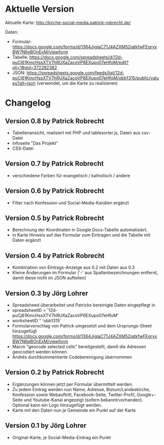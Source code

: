 ﻿# Aktuelle Version

Aktuelle Karte: http://kirche-social-media.patrick-robrecht.de/

Daten:
* Formular: https://docs.google.com/forms/d/1364JigiaC71J4AZXM52jatkfwFEgryxBW7N6eBOnExM/viewform
* Tabelle: https://docs.google.com/spreadsheets/d/12d-puCj61KmcHssXTV7hRUXaZacoVP6EXupo07eHfoM/edit?pli=1#gid=372282382
* JSON: https://spreadsheets.google.com/feeds/list/12d-puCj61KmcHssXTV7hRUXaZacoVP6EXupo07eHfoM/obb1315/public/values?alt=json (verwendet, um die Karte zu realisieren)

# Changelog

## Version 0.8 by Patrick Robrecht
* Tabellenansicht, realisiert mit PHP und tablesorter.js, Daten aus csv-Datei
* Infoseite "Das Projekt"
* CSS-Datei

## Version 0.7 by Patrick Robrecht
* verschiedene Farben für evangelisch / katholisch / andere

## Version 0.6 by Patrick Robrecht
* Filter nach Konfession und Social-Media-Kanälen ergänzt

## Version 0.5 by Patrick Robrecht
* Berechnung der Koordinaten in Google Docs-Tabelle automatisiert.
* in Karte Hinweis auf das Formular zum Eintragen und die Tabelle mit Daten ergänzt

## Version 0.4 by Patrick Robrecht
* Kombination von Eintrags-Anzeige aus 0.2 mit Daten aus 0.3
* Kleine Änderungen im Formular ('-' aus Spaltenbezeichnungen entfernt, damit diese nicht im JSON aufteilen)

## Version 0.3 by Jörg Lohrer
* Spreadsheed überarbeitet und Patricks bereinigte Daten eingepflegt in
 *  spreadsheetID = '12d-puCj61KmcHssXTV7hRUXaZacoVP6EXupo07eHfoM'
 *  worksheetID " 'obb1315'
* Formularvorschlag von Patrick umgesetzt und dem Ursprungs-Sheet hinzugefügt https://docs.google.com/forms/d/1364JigiaC71J4AZXM52jatkfwFEgryxBW7N6eBOnExM/viewform
* Macro "geocode selected cells" bereitgestellt, damit die Adressen geocodiert werden können.
* Andrés durchkommentierte Codebereinigung übernommen

## Version 0.2 by Patrick Robrecht
* Ergänzungen können jetzt per Formular übermittelt werden.
* Zu jedem Eintrag werden nun Name, Adresse, Bistum/Landeskirche, Konfession sowie Webauftritt, Facebook-Seite, Twitter-Profil, Google+-Seite und Youtube-Kanal angezeigt (sofern bekannt/vorhanden). Optional kann ein Logo hinzugefügt werden.
* Karte mit den Daten nun je Gemeinde ein Punkt auf der Karte

## Version 0.1 by Jörg Lohrer
* Original-Karte, je Social-Media-Eintrag ein Punkt
